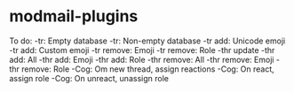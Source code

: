# modmail-plugins

To do:
-tr: Empty database
-tr: Non-empty database
-tr add: Unicode emoji
-tr add: Custom emoji
-tr remove: Emoji
-tr remove: Role
-thr update
-thr add: All
-thr add: Emoji
-thr add: Role
-thr remove: All
-thr remove: Emoji
-thr remove: Role
-Cog: Om new thread, assign reactions
-Cog: On react, assign role
-Cog: On unreact, unassign role
